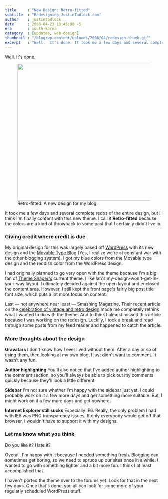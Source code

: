 ```yaml
---
title     : "New Design: Retro-fitted"
subtitle  : "Redesigning JustinTadlock.com"
author    : justintadlock
date      : 2008-04-23 13:45:00 -5
era       : south-korea
category  : [updates, web-design]
thumbnail : "/blog/wp-content/uploads/2008/04/redesign-thumb.gif"
excerpt   : "Well.  It's done. It took me a few days and several complete redos of the entire design, but I think I'm finally content with this new theme.  I call it Retro-fitted because the colors are a kind of throwback to some past that I certainly didn't live in."
---
```


Well.  It's done.

<figure class="aligncenter">
	<a href="http://justintadlock.com/archives/2008/04/23/new-design-retro-fitted/retro-design"><img width="800" height="436" src="http://justintadlock.com/blog/wp-content/uploads/2008/04/retro-design.png" class="attachment-full size-full" alt="" srcset="http://justintadlock.com/blog/wp-content/uploads/2008/04/retro-design.png 800w, http://justintadlock.com/blog/wp-content/uploads/2008/04/retro-design-300x163.png 300w" sizes="(max-width: 800px) 100vw, 800px"></a>
	<figcaption class="wp-caption">Retro-fitted: A new design for my blog</figcaption>
</figure>

It took me a few days and several complete redos of the entire design, but I think I'm finally content with this new theme.  I call it  <strong> Retro-fitted</strong> because the colors are a kind of throwback to some past that I certainly didn't live in.

<h3>Giving credit where credit is due</h3>

My original design for this was largely based off <a href="http://wordpress.org" title="WordPress"> WordPress</a> with its new design and the <a href="http://movabletype.com/blog" title="Movable Type blog"> Movable Type Blog</a> (Yes, I realize we're at constant war with the other blogging system).  I got my blue colors from the Movable type design and the reddish color from the WordPress design.

I had originally planned to go very open with the theme because I'm a big fan of <a href="http://themeshaper.com" title="Theme Shaper"> Theme Shaper's</a> current theme.  I like Ian's my-design-won't-get-in-your-way layout.  I ultimately decided against the open layout and enclosed the content area.  However, I still kept the front page's fairly big post title font size, which puts a lot more focus on content.

Last &mdash; not anywhere near least &mdash; Smashing Magazine.  Their recent article on the <a href="http://www.smashingmagazine.com/2008/04/21/celebration-of-vintage-and-retro-design/" title="Celebration of Vintage and Retro Design"> celebration of vintage and retro design</a> made me completely rethink what I wanted to do with the theme.  And to think I almost missed this article because I was working on the redesign.  Luckily, I took a break and read through some posts from my feed reader and happened to catch the article.

<h3>More thoughts about the design</h3>

<strong>Gravatars</strong>
I don't know how I ever lived without them.  After a day or so of using them, then looking at my own blog, I just didn't want to comment.  It wasn't any fun.

<strong>Author highlighting</strong>
You'll also notice that I've added author highlighting to the comment section, so you'll always be able to pick out my comments quickly because they'll look a little different.

<strong>Sidebar</strong>
I'm not sure whether I'm happy with the sidebar just yet.  I could probably work on it a few more days and get something more suitable.  But, I might work on it a few more days and get nowhere.

<strong>Internet Explorer still sucks</strong>
Especially IE6.  Really, the only problem I had with IE6 was PNG transparency issues.  If only everybody would get off that browser, I wouldn't have to support it with my designs.

<h3>Let me know what you think</h3>

Do you like it?  Hate it?

Overall, I'm happy with it because I needed something fresh.  Blogging can sometimes get boring, so we need to spruce up our sites once in a while.  I wanted to go with something lighter and a bit more fun.  I think I at least accomplished that.

I haven't ported the theme over to the forums yet.  Look for that in the next few days.  Once that's done, you all can look for some more of your regularly scheduled WordPress stuff.
